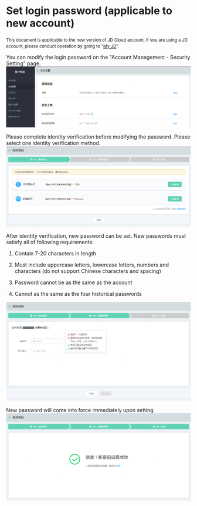 # Set login password (applicable to new account)

<small>This document is applicable to the new version of JD Cloud account. If you are using a JD account, please conduct operation by going to "[My JD](https://home.jd.com/)".</small>

You can modify the login password on the "Account Management - Security Setting" page.
![](../../../image/User/Account%20Management/Set%20User%20Password/setpwd.PNG)

Please complete identity verification before modifying the password. Please select one identity verification method.
![](../../../image/User/Account%20Management/Set%20User%20Password/step1.png)

After identity verification, new password can be set. New passwords must satisfy all of following requirements:

1. Contain 7-20 characters in length

2. Must include uppercase letters, lowercase letters, numbers and characters (do not support Chinese characters and spacing)

3. Password cannot be as the same as the account

4. Cannot as the same as the four historical passwords

![](../../../image/User/Account%20Management/Set%20User%20Password/step2.png)

New password will come into force immediately upon setting.
![](../../../image/User/Account%20Management/Set%20User%20Password/step3.PNG)
